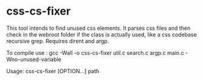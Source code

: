 # css-cs-fixer

This tool intends to find unused css elements. It parses css files and then check in the webroot folder if the class is actually used, like a css codebase recursive grep. Requires dirent and argp.


To compile use : gcc -Wall -o css-cs-fixer util.c search.c argp.c main.c -Wno-unused-variable


Usage: css-cs-fixer [OPTION...] path

